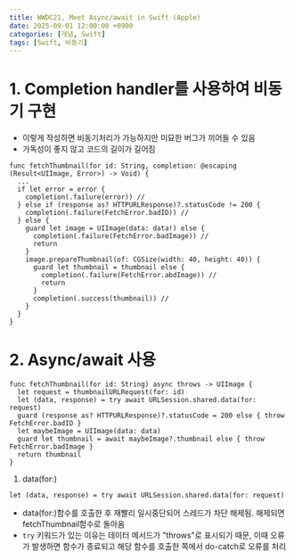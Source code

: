 ```yaml
---
title: WWDC21, Meet Async/await in Swift (Apple)
date: 2025-09-01 12:00:00 +0900
categories: [개념, Swift]
tags: [Swift, 비동기]
---
```


# 1. Completion handler를 사용하여 비동기 구현
- 이렇게 작성하면 비동기처리가 가능하지만 미묘한 버그가 끼어들 수 있음
- 가독성이 좋지 않고 코드의 길이가 길어짐
```
func fetchThumbnail(for id: String, completion: @escaping (Result<UIImage, Error>) -> Void) {
  ...
  if let error = error {
    completion(.failure(error)) //
  } else if (response as? HTTPURLResponse)?.statusCode != 200 {
    completion(.failure(FetchError.badID)) //
  } else {
    guard let image = UIImage(data: data!) else {
      completion(.failure(FetchError.badImage)) //
      return
    }
    image.prepareThumbnail(of: CGSize(width: 40, height: 40)) {
      guard let thumbnail = thumbnail else {
        completion(.failure(FetchError.abdImage)) //
        return
      }
      completion(.success(thumbnail)) //
    }
  }
}
```

# 2. Async/await 사용
```
func fetchThumbnail(for id: String) async throws -> UIImage {
  let request = thumbnailURLRequest(for: id)
  let (data, response) = try await URLSession.shared.data(for: request)
  guard (response as? HTTPURLResponse)?.statusCode = 200 else { throw FetchError.badID }
  let maybeImage = UIImage(data: data)
  guard let thumbnail = await maybeImage?.thumbnail else { throw FetchError.badImage }
  return thumbnail
}
```

1. data(for:)
```
let (data, response) = try await URLSession.shared.data(for: request)
```
- data(for:)함수를 호출한 후 재빨리 일시중단되어 스레드가 차단 해제됨. 해제되면 fetchThumbnail함수로 돌아옴
- `try` 키워드가 있는 이유는 데이터 메서드가 "throws"로 표시되기 때문, 이때 오류가 발생하면 함수가 종료되고 해당 함수를 호출한 쪽에서 do-catch로 오류를 처리

